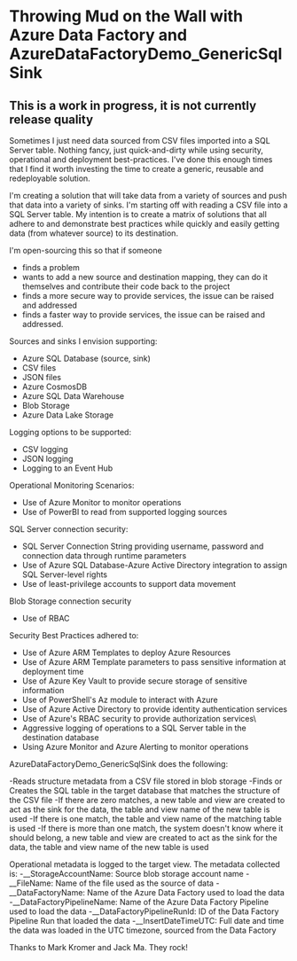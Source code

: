 # Throwing Mud on the Wall with Azure Data Factory and AzureDataFactoryDemo_GenericSqlSink

## This is a work in progress, it is not currently release quality

Sometimes I just need data sourced from CSV files imported into a SQL Server table.  Nothing fancy, just quick-and-dirty while using security, operational and deployment best-practices.  I've done this enough times that I find it worth investing the time to create a generic, reusable and redeployable solution.

I'm creating a solution that will take data from a variety of sources and push that data into a variety of sinks.  I'm starting off with reading a CSV file into a SQL Server table.  My intention is to create a matrix of solutions that all adhere to and demonstrate best practices while quickly and easily getting data (from whatever source) to its destination.

I'm open-sourcing this so that if someone 
- finds a problem 
- wants to add a new source and destination mapping, they can do it themselves and contribute their code back to the project
- finds a more secure way to provide services, the issue can be raised and addressed
- finds a faster way to provide services, the issue can be raised and addressed.

Sources and sinks I envision supporting:

- Azure SQL Database (source, sink)
- CSV files
- JSON files
- Azure CosmosDB
- Azure SQL Data Warehouse
- Blob Storage
- Azure Data Lake Storage

Logging options to be supported:

- CSV logging 
- JSON logging
- Logging to an Event Hub

Operational Monitoring Scenarios:

- Use of Azure Monitor to monitor operations
- Use of PowerBI to read from supported logging sources

SQL Server connection security: 

- SQL Server Connection String providing username, password and connection data through runtime parameters
- Use of Azure SQL Database-Azure Active Directory integration to assign SQL Server-level rights 
- Use of least-privilege accounts to support data movement

Blob Storage connection security 

- Use of RBAC

Security Best Practices adhered to:

- Use of Azure ARM Templates to deploy Azure Resources
- Use of Azure ARM Template parameters to pass sensitive information at deployment time
- Use of Azure Key Vault to provide secure storage of sensitive information
- Use of PowerShell's Az module to interact with Azure
- Use of Azure Active Directory to provide identity authentication services 
- Use of Azure's RBAC security to provide authorization services\
- Aggressive logging of operations to a SQL Server table in the destination database
- Using Azure Monitor and Azure Alerting to monitor operations

AzureDataFactoryDemo_GenericSqlSink does the following:

-Reads structure metadata from a CSV file stored in blob storage
-Finds or Creates the SQL table in the target database that matches the structure of the CSV file
-If there are zero matches, a new table and view are created to act as the sink for the data, the table and view name of the new table is used
-If there is one match, the table and view name of the matching table is used
-If there is more than one match, the system doesn't know where it should belong, a new table and view are created to act as the sink for the data, the table and view name of the new table is used

Operational metadata is logged to the target view.  The metadata collected is:
-__StorageAccountName:  Source blob storage account name
-__FileName:  Name of the file used as the source of data
-__DataFactoryName:  Name of the Azure Data Factory used to load the data
-__DataFactoryPipelineName:  Name of the Azure Data Factory Pipeline used to load the data
-__DataFactoryPipelineRunId:  ID of the Data Factory Pipeline Run that loaded the data
-__InsertDateTimeUTC:  Full date and time the data was loaded in the UTC timezone, sourced from the Data Factory



Thanks to Mark Kromer and Jack Ma.  They rock!
